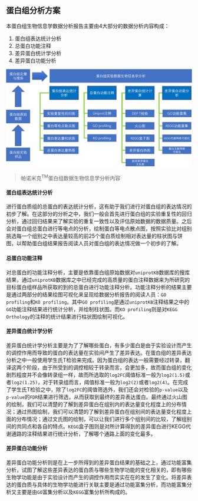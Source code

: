 ## 蛋白组分析方案

本蛋白组生物信息学数据分析报告主要由4大部分的数据分析内容构成：

1. 蛋白组表达统计分析
2. 总蛋白功能注释
3. 差异蛋白统计学分析
4. 差异蛋白功能分析

![](./analysis-protocols.png)
> 帕诺米克<sup>TM</sup>蛋白组数据生物信息学分析内容

#### 蛋白组表达统计分析

进行蛋白质组的总蛋白的表达统计分析，这有助于我们进行对蛋白组的表达情况的初步了解。在这部分的分析之中，我们一般会首先进行蛋白组的实验重复性的回归分析，通过回归结果来了解实验的重复一致性以及评估原始数据的数据质量。之后会对蛋白组总蛋白进行等电点的分析，绘制蛋白等电点散点图，按照实验比对组别挑选每一个组别之中表达量较高的前25个蛋白质绘制相对表达量的柱状图与饼图，以帮助蛋白组结果报告阅读人员对蛋白组的表达情况做一个初步的了解。

#### 总蛋白功能注释

对总蛋白的功能注释分析，主要是依靠蛋白组原始数据对``uniprotKB``数据库的搜库结果，通过``uniprotKB``数据库之中已经完成的高质量的蛋白注释数据来为所研究的目标蛋白组样品所获取的到的总蛋白进行功能注释分析。功能注释分析的结果主要是通过两部分的结果绘图可视化来呈现给数据分析报告的阅读人员：``GO profiling``和``KO profiling``。其中``GO profiling``是通过``uniprotKB``注释结果之中的``GO``功能注释结果进行统计分析，并绘制柱状图。而``KO profiling``则是对``KEGG Orthology``的注释的统计结果进行柱状图绘制可视化。

#### 差异蛋白统计学分析

差异蛋白统计学分析主要是为了了解哪些蛋白，有多少蛋白是由于实验设计而产生的调控作用而导致的蛋白的表达量在实验间产生了差异表达。在蛋白组的差异表达分析之中一般使用学生氏T检验来完成。因为蛋白组的表达一般需要经过转录，翻译这两个阶段，由于所受到的调控相较于转录而言，会更加多，故而蛋白组的变化剧烈程度并不会像转录组一样，故而所选取的``log2FC``阈值标准一般为``log2(1.5)``或者``log2(1.25)``，对于转录组而言，阈值标准一般为``log2(2)``或者``log2(4)``。在完成了学生氏T检验之中，除了``log2FC``的阈值筛选外，我们还会对检验的``p-value``以及``p-value``的``FDR``结果进行筛选，从而获取到最终的差异表达蛋白。最终通过火山图的绘制，我们可以清楚的了解到差异蛋白在组别内的表达量变化程度上的分布情况；通过热图绘制，我们可以清楚的了解到差异蛋白在组别间的表达量变化程度上面的分布情况；通过文氏图的绘制，可以让我们进行多个组别间的比较，了解组别间的共同点和各自的特点。``KEGG``盒子图则是对所计算得到的差异蛋白进行KEGG代谢通路的注释结果进行统计分析，了解哪个通路上面的变化最多。

#### 差异蛋白功能分析

差异蛋白功能分析则是在上一步所得到的差异蛋白结果的基础之上，通过功能富集分析，试图了解这些差异表达的蛋白质与哪些生物学功能的变化相关的，即有哪些生物学功能是由于实验设计而产生的调控作用而实实在在的发生了变化。将差异表达的蛋白质与具体的生物学功能进行关联主要是通过功能富集分析，而功能富集分析又主要是由``GO``富集分析以及``KEGG``富集分析所构成的。